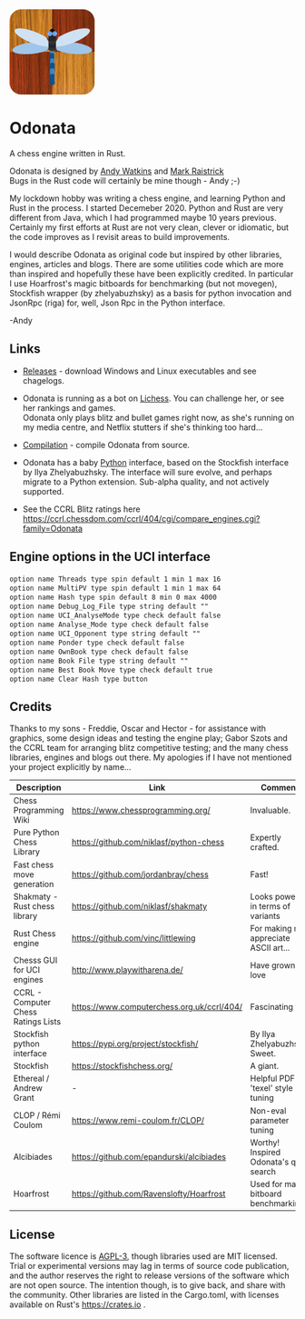 <img src="odonata-blue.png" width=150 />


# Odonata
A chess engine written in Rust. 

Odonata is designed by [Andy Watkins](https://github.com/akanalytics) and [Mark Raistrick](https://github.com/raistrma) <br> Bugs in the Rust code will certainly be mine though - Andy ;-)

My lockdown hobby was writing a chess engine, and learning Python and Rust in the process. I started Decemeber 2020. Python and Rust are very different from Java, which I had programmed maybe 10 years previous. Certainly my first efforts at Rust are not very clean, clever or idiomatic, but the code improves as I revisit areas to build improvements.

I would describe Odonata as original code but inspired by other libraries, engines, articles and blogs. There are some utilities code which are more than inspired and hopefully these have been explicitly credited. In particular I use Hoarfrost's magic bitboards for benchmarking (but not movegen), Stockfish wrapper (by zhelyabuzhsky) as a basis for python invocation and JsonRpc (riga) for, well, Json Rpc in the Python interface.   

-Andy

## Links
* [Releases](https://github.com/akanalytics/odonata/releases) - download Windows and Linux executables and see chagelogs.

* Odonata is running as a bot on [Lichess](https://lichess.org/@/odonata-bot). You can challenge her, or see her rankings and games.  <br>
Odonata only plays blitz and bullet games right now, as she's running on my media centre, and Netflix stutters if she's thinking too hard...

* [Compilation](compilation.md) - compile Odonata from source.

* Odonata has a baby [Python](python.md) interface, based on the Stockfish interface by Ilya Zhelyabuzhsky. The interface will sure evolve, and perhaps migrate to a Python extension. Sub-alpha quality, and not actively supported.


* See the CCRL Blitz ratings here https://ccrl.chessdom.com/ccrl/404/cgi/compare_engines.cgi?family=Odonata

## Engine options in the UCI interface
```
option name Threads type spin default 1 min 1 max 16
option name MultiPV type spin default 1 min 1 max 64
option name Hash type spin default 8 min 0 max 4000
option name Debug_Log_File type string default ""
option name UCI_AnalyseMode type check default false
option name Analyse_Mode type check default false
option name UCI_Opponent type string default ""
option name Ponder type check default false
option name OwnBook type check default false
option name Book File type string default ""
option name Best Book Move type check default true
option name Clear Hash type button
```

## Credits
Thanks to my sons - Freddie, Oscar and Hector - for assistance with graphics, some design ideas and testing the engine play; Gabor Szots and the CCRL team for arranging blitz competitive testing; and the many chess libraries, engines and blogs out there. My apologies if I have not mentioned your project explicitly by name...

Description | Link | Comment  
----------- | ---- | -------
Chess Programming Wiki | https://www.chessprogramming.org/ | Invaluable.
Pure Python Chess Library | https://github.com/niklasf/python-chess | Expertly crafted. 
Fast chess move generation | https://github.com/jordanbray/chess | Fast!
Shakmaty - Rust chess library | https://github.com/niklasf/shakmaty | Looks powerful in terms of variants
Rust Chess engine | https://github.com/vinc/littlewing | For making me appreciate ASCII art...
Chesss GUI for UCI engines | http://www.playwitharena.de/ | Have grown to love
CCRL - Computer Chess Ratings Lists | https://www.computerchess.org.uk/ccrl/404/ | Fascinating
Stockfish python interface | https://pypi.org/project/stockfish/ | By Ilya Zhelyabuzhsky. Sweet.
Stockfish | https://stockfishchess.org/ | A giant.
Ethereal / Andrew Grant | - | Helpful PDF on 'texel' style tuning
CLOP / Rémi Coulom | https://www.remi-coulom.fr/CLOP/ | Non-eval parameter tuning
Alcibiades |https://github.com/epandurski/alcibiades | Worthy! Inspired Odonata's q-search 
Hoarfrost | https://github.com/Ravenslofty/Hoarfrost | Used for magic bitboard benchmarking


## License
The software licence is [AGPL-3](../license.txt), though libraries used are MIT licensed. Trial or experimental versions may lag in terms of source code publication, and the author reserves the right to release versions of the software which are not open source. The intention though, is to give back, and share with the community. Other libraries are listed in the Cargo.toml, with licenses available on Rust's https://crates.io .




